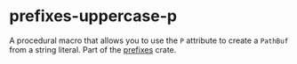 # prefixes-uppercase-p

A procedural macro that allows you to use the `P` attribute to create a `PathBuf` from a string literal.
Part of the [prefixes](https://crates.io/crates/prefixes) crate.
